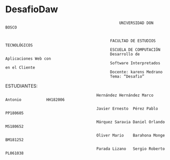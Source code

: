 # DesafioDaw

                                                      UNIVERSIDAD DON BOSCO


                                                  FACULTAD DE ESTUDIOS TECNOLÓGICOS 
                                                  ESCUELA DE COMPUTACIÓN
                                                  Desarrollo de Aplicaciones Web con 
                                                  Software Interpretados en el Cliente  
                                                  Docente: karens Medrano
                                                  Tema: “Desafio”

ESTUDIANTES:

                                            Hernández Hernández	Marco Antonio          	HH182006

                                            Javier Ernesto	Pérez Pablo	                PP180605

                                            Márquez Saravia	Daniel Orlando             	MS180652

                                            Oliver Mario	Barahona Monge	              BM181252

                                            Parada Lizano	Sergio Roberto	              PL061038
